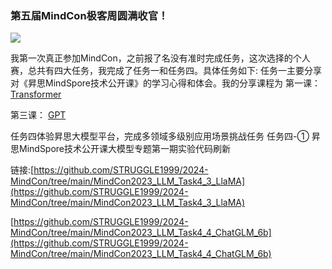 ### 第五届MindCon极客周圆满收官！

![](https://cdn.nlark.com/yuque/0/2024/png/22838017/1706681765114-0d0a1bd6-615c-4d4e-8c8c-af8c3317a9e7.png#averageHue=%231e61d2&clientId=u1ade138a-f90d-4&from=paste&id=u9672f0f1&originHeight=2779&originWidth=800&originalType=url&ratio=2&rotation=0&showTitle=false&status=done&style=none&taskId=u77919c2c-f063-44d9-b180-850305b98b4&title=)

我第一次真正参加MindCon，之前报了名没有准时完成任务，这次选择的个人赛，总共有四大任务，我完成了任务一和任务四。具体任务如下:
任务一主要分享对《昇思MindSpore技术公开课》的学习心得和体会。我的分享课程为
第一课： [Transformer](https://blog.csdn.net/qq_45257495/article/details/135369295)

第三课： [GPT](https://blog.csdn.net/qq_45257495/article/details/135644476)

任务四体验昇思大模型平台，完成多领域多级别应用场景挑战任务
任务四-① 昇思MindSpore技术公开课大模型专题第一期实验代码刷新

链接:[https://github.com/STRUGGLE1999/2024-MindCon/tree/main/MindCon2023_LLM_Task4_3_LlaMA](https://github.com/STRUGGLE1999/2024-MindCon/tree/main/MindCon2023_LLM_Task4_3_LlaMA)


[https://github.com/STRUGGLE1999/2024-MindCon/tree/main/MindCon2023_LLM_Task4_4_ChatGLM_6b](https://github.com/STRUGGLE1999/2024-MindCon/tree/main/MindCon2023_LLM_Task4_4_ChatGLM_6b)

